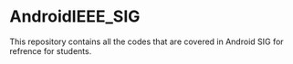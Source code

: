 # AndroidIEEE_SIG
This repository contains all the codes that are covered in Android SIG for refrence for students.
